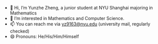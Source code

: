 - 👋 Hi, I’m Yunzhe Zheng, a junior student at NYU Shanghai majoring in Mathematics
- 👀 I’m interested in Mathematics and Computer Science.
- 📫 You can reach me via yz9163@nyu.edu (university mail, regularly checked)
- 😄 Pronouns: He/His/Him/Himself

<!---
Yunzhe21/Yunzhe21 is a ✨ special ✨ repository because its `README.md` (this file) appears on your GitHub profile.
You can click the Preview link to take a look at your changes.
--->

